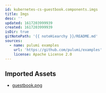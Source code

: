 ```yaml
---
id: kubernetes-cs-guestbook.components.imgs
title: Imgs
desc: ''
updated: 1617203999939
created: 1617203999939
isDir: true
gitNotePath: '{{ noteHiearchy }}/README.md'
sources:
  - name: pulumi examples
    url: 'https://github.com/pulumi/examples'
    license: Apache License 2.0
---
```

## Imported Assets

- [guestbook.png](/assets/guestbook.png)

